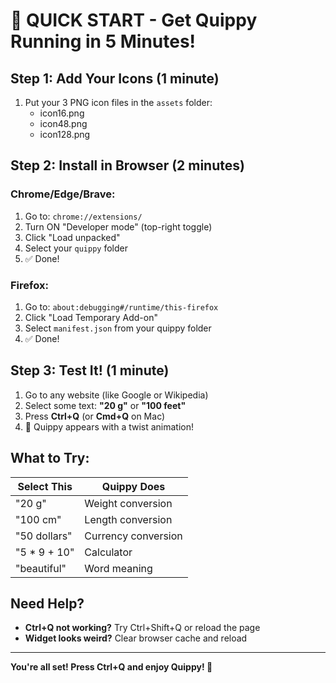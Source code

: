 # 🚀 QUICK START - Get Quippy Running in 5 Minutes!

## Step 1: Add Your Icons (1 minute)

1. Put your 3 PNG icon files in the `assets` folder:
   - icon16.png
   - icon48.png
   - icon128.png

## Step 2: Install in Browser (2 minutes)

### Chrome/Edge/Brave:
1. Go to: `chrome://extensions/`
2. Turn ON "Developer mode" (top-right toggle)
3. Click "Load unpacked"
4. Select your `quippy` folder
5. ✅ Done!

### Firefox:
1. Go to: `about:debugging#/runtime/this-firefox`
2. Click "Load Temporary Add-on"
3. Select `manifest.json` from your quippy folder
4. ✅ Done!

## Step 3: Test It! (1 minute)

1. Go to any website (like Google or Wikipedia)
2. Select some text: **"20 g"** or **"100 feet"**
3. Press **Ctrl+Q** (or **Cmd+Q** on Mac)
4. 🎉 Quippy appears with a twist animation!

## What to Try:

| Select This | Quippy Does |
|-------------|-------------|
| "20 g" | Weight conversion |
| "100 cm" | Length conversion |
| "50 dollars" | Currency conversion |
| "5 * 9 + 10" | Calculator |
| "beautiful" | Word meaning |

## Need Help?

- **Ctrl+Q not working?** Try Ctrl+Shift+Q or reload the page
- **Widget looks weird?** Clear browser cache and reload

---

**You're all set! Press Ctrl+Q and enjoy Quippy! 🎉**